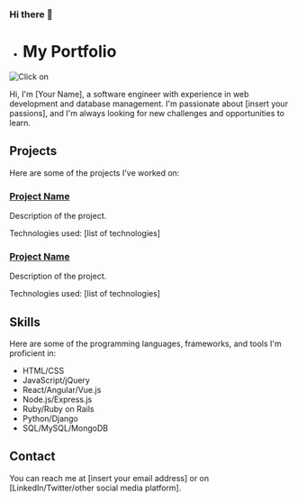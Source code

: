 ### Hi there 👋


<!--
**ocindykim/ocindykim** is a ✨ _special_ ✨ repository because its `README.md` (this file) appears on your GitHub profile.

Here are some ideas to get you started:

- 🔭 I’m currently working on ...
- 🌱 I’m currently learning ...
- 👯 I’m looking to collaborate on ...
- 🤔 I’m looking for help with ...
- 💬 Ask me about ...
- 📫 How to reach me: ...
- 😄 Pronouns: ...
- ⚡ Fun fact: ...
-->
- # My Portfolio


![Click on](https://www.google.com/imgres?imgurl=https%3A%2F%2Fi7x7p5b7.stackpathcdn.com%2Fcodrops%2Fwp-content%2Fuploads%2F2012%2F12%2FCSSClickEvents.jpg&imgrefurl=https%3A%2F%2Ftympanus.net%2Fcodrops%2F2012%2F12%2F17%2Fcss-click-events%2F&tbnid=zSp1kXZ8T3qAvM&vet=12ahUKEwjd0an8x5n9AhXIet4KHYlpCesQMygBegUIARC9AQ..i&docid=eDvm2ZvVEl8WaM&w=580&h=315&q=click%20on%20css&ved=2ahUKEwjd0an8x5n9AhXIet4KHYlpCesQMygBegUIARC9AQ)


Hi, I'm [Your Name], a software engineer with experience in web development and database management. I'm passionate about [insert your passions], and I'm always looking for new challenges and opportunities to learn.

## Projects

Here are some of the projects I've worked on:

### [Project Name](https://github.com/username/repo)

Description of the project.

Technologies used: [list of technologies]

### [Project Name](https://github.com/username/repo)

Description of the project.

Technologies used: [list of technologies]

## Skills

Here are some of the programming languages, frameworks, and tools I'm proficient in:

- HTML/CSS
- JavaScript/jQuery
- React/Angular/Vue.js
- Node.js/Express.js
- Ruby/Ruby on Rails
- Python/Django
- SQL/MySQL/MongoDB

## Contact

You can reach me at [insert your email address] or on [LinkedIn/Twitter/other social media platform].

